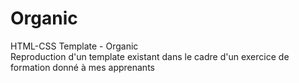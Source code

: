 # Organic
HTML-CSS Template - Organic <br>
Reproduction d'un template existant dans le cadre d'un exercice de formation donné à mes apprenants
